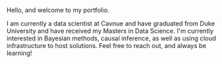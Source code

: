 Hello, and welcome to my portfolio. 

I am currently a data scientist at Cavnue and have graduated from Duke University and have received my Masters in Data Science.
I'm currently interested in Bayesian methods, causal inference, as well as using cloud infrastructure to host solutions.
Feel free to reach out, and always be learning!

<!---
abaral121/abaral121 is a ✨ special ✨ repository because its `README.md` (this file) appears on your GitHub profile.
You can click the Preview link to take a look at your changes.
--->

